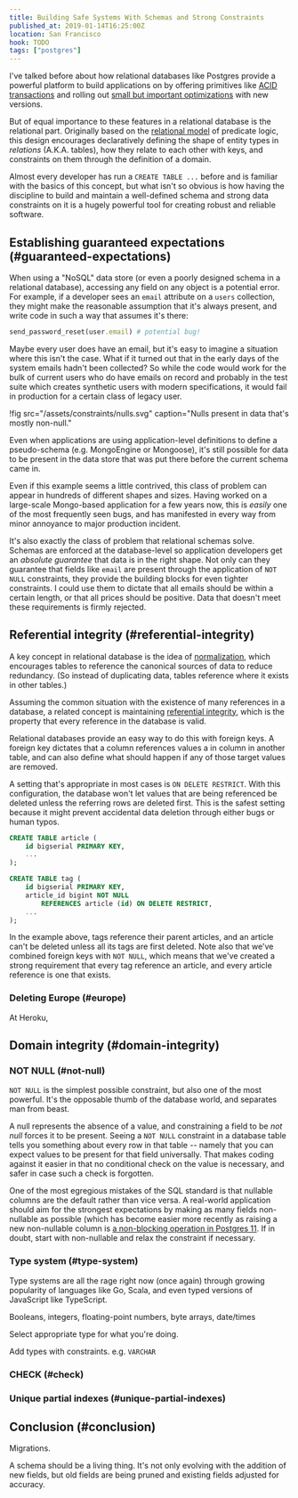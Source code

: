 ```yaml
---
title: Building Safe Systems With Schemas and Strong Constraints
published_at: 2019-01-14T16:25:00Z
location: San Francisco
hook: TODO
tags: ["postgres"]
---
```


I've talked before about how relational databases like
Postgres provide a powerful platform to build applications
on by offering primitives like [ACID transactions](/acid)
and rolling out [small but important
optimizations](/sortsupport) with new versions.

But of equal importance to these features in a relational
database is the relational part. Originally based on the
[relational model][relationalmodel] of predicate logic,
this design encourages declaratively defining the shape of
entity types in *relations* (A.K.A. tables), how they
relate to each other with keys, and constraints on them
through the definition of a domain.

Almost every developer has run a `CREATE TABLE ...` before
and is familiar with the basics of this concept, but what
isn't so obvious is how having the discipline to build and
maintain a well-defined schema and strong data constraints
on it is a hugely powerful tool for creating robust and
reliable software.

## Establishing guaranteed expectations (#guaranteed-expectations)

When using a "NoSQL" data store (or even a poorly designed
schema in a relational database), accessing any field on
any object is a potential error. For example, if a
developer sees an `email` attribute on a `users`
collection, they might make the reasonable assumption that
it's always present, and write code in such a way that
assumes it's there:

``` ruby
send_password_reset(user.email) # potential bug!
```

Maybe every user does have an email, but it's easy to
imagine a situation where this isn't the case. What if it
turned out that in the early days of the system emails
hadn't been collected? So while the code would work for the
bulk of current users who do have emails on record and
probably in the test suite which creates synthetic users
with modern specifications, it would fail in production for
a certain class of legacy user.

!fig src="/assets/constraints/nulls.svg" caption="Nulls present in data that's mostly non-null."

Even when applications are using application-level
definitions to define a pseudo-schema (e.g. MongoEngine or
Mongoose), it's still possible for data to be present in
the data store that was put there before the current schema
came in.

Even if this example seems a little contrived, this class
of problem can appear in hundreds of different shapes and
sizes. Having worked on a large-scale Mongo-based
application for a few years now, this is *easily* one of
the most frequently seen bugs, and has manifested in every
way from minor annoyance to major production incident.

It's also exactly the class of problem that relational
schemas solve. Schemas are enforced at the database-level
so application developers get an *absolute guarantee* that
data is in the right shape. Not only can they guarantee
that fields like `email` are present through the
application of `NOT NULL` constraints, they provide the
building blocks for even tighter constraints. I could use
them to dictate that all emails should be within a certain
length, or that all prices should be positive. Data that
doesn't meet these requirements is firmly rejected.

## Referential integrity (#referential-integrity)

A key concept in relational database is the idea of
[normalization][normalization], which encourages tables to
reference the canonical sources of data to reduce
redundancy. (So instead of duplicating data, tables
reference where it exists in other tables.)

Assuming the common situation with the existence of many
references in a database, a related concept is maintaining
[referential integrity][integrity], which is the property
that every reference in the database is valid.

Relational databases provide an easy way to do this with
foreign keys. A foreign key dictates that a column
references values a in column in another table, and can
also define what should happen if any of those target
values are removed.

A setting that's appropriate in most cases is `ON DELETE
RESTRICT`. With this configuration, the database won't let
values that are being referenced be deleted unless the
referring rows are deleted first. This is the safest
setting because it might prevent accidental data deletion
through either bugs or human typos.

``` sql
CREATE TABLE article (
    id bigserial PRIMARY KEY,
    ...
);

CREATE TABLE tag (
    id bigserial PRIMARY KEY,
    article_id bigint NOT NULL
        REFERENCES article (id) ON DELETE RESTRICT,
    ...
);
```

In the example above, tags reference their parent articles,
and an article can't be deleted unless all its tags are
first deleted. Note also that we've combined foreign keys
with `NOT NULL`, which means that we've created a strong
requirement that every tag reference an article, and every
article reference is one that exists.

### Deleting Europe (#europe)

At Heroku, 

## Domain integrity (#domain-integrity)

### NOT NULL (#not-null)

`NOT NULL` is the simplest possible constraint, but also
one of the most powerful. It's the opposable thumb of the
database world, and separates man from beast.

A null represents the absence of a value, and constraining
a field to be _not null_ forces it to be present. Seeing a
`NOT NULL` constraint in a database table tells you something
about every row in that table -- namely that you can expect
values to be present for that field universally. That makes
coding against it easier in that no conditional check on
the value is necessary, and safer in case such a check is
forgotten.

One of the most egregious mistakes of the SQL standard is
that nullable columns are the default rather than vice
versa. A real-world application should aim for the
strongest expectations by making as many fields
non-nullable as possible (which has become easier more
recently as raising a new non-nullable column is [a
non-blocking operation in Postgres 11](/postgres-default).
If in doubt, start with non-nullable and relax the
constraint if necessary.

### Type system (#type-system)

Type systems are all the rage right now (once again)
through growing popularity of languages like Go, Scala, and
even typed versions of JavaScript like TypeScript.

Booleans, integers, floating-point numbers, byte arrays, date/times

Select appropriate type for what you're doing.

Add types with constraints. e.g. `VARCHAR`

### CHECK (#check)

### Unique partial indexes (#unique-partial-indexes)

## Conclusion (#conclusion)

Migrations.

A schema should be a living thing. It's not only evolving
with the addition of new fields, but old fields are being
pruned and existing fields adjusted for accuracy.

[integrity]: https://en.wikipedia.org/wiki/Referential_integrity
[normalization]: https://en.wikipedia.org/wiki/Database_normalization
[relationalmodel]: https://en.wikipedia.org/wiki/Relational_model
